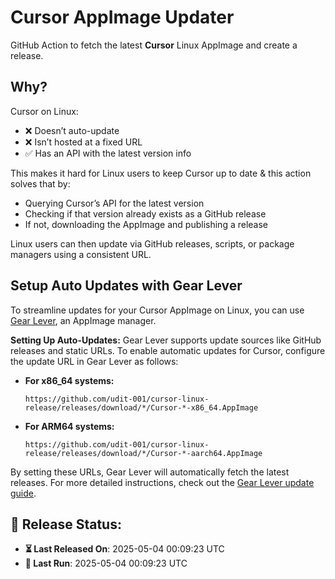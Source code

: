 # Cursor AppImage Updater

GitHub Action to fetch the latest **Cursor** Linux AppImage and create a release.

## Why?

Cursor on Linux:
- ❌ Doesn’t auto-update
- ❌ Isn’t hosted at a fixed URL
- ✅ Has an API with the latest version info

This makes it hard for Linux users to keep Cursor up to date & this action solves that by:
- Querying Cursor’s API for the latest version
- Checking if that version already exists as a GitHub release
- If not, downloading the AppImage and publishing a release

Linux users can then update via GitHub releases, scripts, or package managers using a consistent URL.

## Setup Auto Updates with Gear Lever

To streamline updates for your Cursor AppImage on Linux, you can use [Gear Lever](https://github.com/mijorus/gearlever), an AppImage manager.

**Setting Up Auto-Updates:**
Gear Lever supports update sources like GitHub releases and static URLs. To enable automatic updates for Cursor, configure the update URL in Gear Lever as follows:

- **For x86_64 systems:**
  ```
  https://github.com/udit-001/cursor-linux-release/releases/download/*/Cursor-*-x86_64.AppImage
  ```

- **For ARM64 systems:**
  ```
  https://github.com/udit-001/cursor-linux-release/releases/download/*/Cursor-*-aarch64.AppImage
  ```

By setting these URLs, Gear Lever will automatically fetch the latest releases. For more detailed instructions, check out the [Gear Lever update guide](https://mijorus.it/posts/gearlever/update-url-info/).


## 📅 Release Status:
- **⏳ Last Released On**: 2025-05-04 00:09:23 UTC
- **🔄 Last Run**: 2025-05-04 00:09:23 UTC
